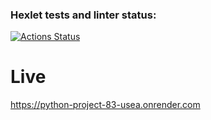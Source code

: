 ### Hexlet tests and linter status:
[![Actions Status](https://github.com/ADrone7/python-project-83/actions/workflows/hexlet-check.yml/badge.svg)](https://github.com/ADrone7/python-project-83/actions)

# Live
https://python-project-83-usea.onrender.com